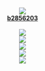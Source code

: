 <div align="center">
  <br>
  <a href="https://discord.com/users/827878458700070942">
  <img src="https://i.imgur.com/Q5cTGnX.png">
  <br>
  <strong>b2856203</strong>
  <br>
  <br>
   <a href="https://fr.namemc.com/profile/b2856203.1">
    <img src="https://img.shields.io/badge/Prfil-Minecraft-5B5A59">
  </a>
    <br>
     <a href="https://discord.com/users/827878458700070942">
    <img src="https://img.shields.io/badge/Profil-discord-5B5A59">
  </a>
      <br>
     <a href="https://steamcommunity.com/id/b2856203/">
    <img src="https://img.shields.io/badge/Profil-Steam-5B5A59">
  </a>
      <br>
     <a href="https://www.reddit.com/user/Geek-Maskes-1">
    <img src="https://img.shields.io/badge/Profil-Reddit-5B5A59">
  </a>
        <br>
       <a href="https://www.youtube.com/channel/UCpu_zc51MSk13bN5b9aprQA">
    <img src="https://img.shields.io/badge/Chaîne-YouTube-5B5A59">
  </a>

</div>
